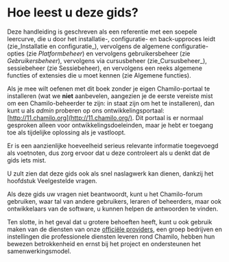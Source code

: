 # Hoe leest u deze gids?

Deze handleiding is geschreven als een referentie met een soepele leercurve, die u door het installatie-, configuratie- en back-upproces leidt \(zie_Installatie en configuratie_\), vervolgens de algemene configuratie-opties \(zie _Platformbeheer_\) en vervolgens gebruikersbeheer \(zie _Gebruikersbeheer_\), vervolgens via cursusbeheer \(zie_Cursusbeheer_\), sessiebeheer \(zie Sessiebeheer\), en vervolgens een reeks algemene functies of extensies die u moet kennen \(zie Algemene functies\).

Als je mee wilt oefenen met dit boek zonder je eigen Chamilo-portaal te installeren \(wat we **niet** aanbevelen, aangezien je de eerste vereiste mist om een Chamilo-beheerder te zijn: in staat zijn om het te installeren\), dan kunt u als _admin_ proberen op ons ontwikkelingsportaal: [http://11.chamilo.org](http://11.chamilo.org/). Dit portaal is er normaal gesproken alleen voor ontwikkelingsdoeleinden, maar je hebt er toegang toe als tijdelijke oplossing als je vastloopt.

Er is een aanzienlijke hoeveelheid serieus relevante informatie toegevoegd als voetnoten, dus zorg ervoor dat u deze controleert als u denkt dat de gids iets mist.

U zult zien dat deze gids ook als snel naslagwerk kan dienen, dankzij het hoofdstuk Veelgestelde vragen.

Als deze gids uw vragen niet beantwoordt, kunt u het Chamilo-forum gebruiken, waar tal van andere gebruikers, leraren of beheerders, maar ook ontwikkelaars van de software, u kunnen helpen de antwoorden te vinden.

Ten slotte, in het geval dat u grotere behoeften heeft, kunt u ook gebruik maken van de diensten van onze [officiële providers](https://chamilo.org/providers), een groep bedrijven en instellingen die professionele diensten leveren rond Chamilo, hebben hun bewezen betrokkenheid en ernst bij het project en ondersteunen het samenwerkingsmodel.

